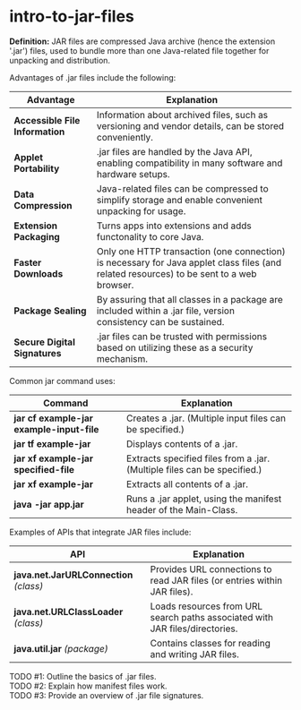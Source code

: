 # intro-to-jar-files
**Definition:** JAR files are compressed Java archive (hence the extension '.jar') files, used to bundle more than one Java-related file together for unpacking and distribution.  

Advantages of .jar files include the following:  

| Advantage | Explanation |  
| --- | --- |   
| **Accessible File Information** | Information about archived files, such as versioning and vendor details, can be stored conveniently. |  
| **Applet Portability** | .jar files are handled by the Java API, enabling compatibility in many software and hardware setups. |
| **Data Compression** | Java-related files can be compressed to simplify storage and enable convenient unpacking for usage. |  
| **Extension Packaging** | Turns apps into extensions and adds functonality to core Java. |
| **Faster Downloads** | Only one HTTP transaction (one connection) is necessary for Java applet class files (and related resources) to be sent to a web browser. |
| **Package Sealing** | By assuring that all classes in a package are included within a .jar file, version consistency can be sustained. |
| **Secure Digital Signatures** | .jar files can be trusted with permissions based on utilizing these as a security mechanism. | 

Common jar command uses:

| Command | Explanation |
| --- | --- |
| **jar cf example-jar example-input-file** | Creates a .jar. (Multiple input files can be specified.) |
| **jar tf example-jar** | Displays contents of a .jar. |
| **jar xf example-jar specified-file** | Extracts specified files from a .jar. (Multiple files can be specified.) |
| **jar xf example-jar** | Extracts all contents of a .jar. |
| **java -jar app.jar** | Runs a .jar applet, using the manifest header of the Main-Class. |

Examples of APIs that integrate JAR files include:  

| API | Explanation |
| --- | --- |
| **java.net.JarURLConnection** *(class)* | Provides URL connections to read JAR files (or entries within JAR files). |
| **java.net.URLClassLoader** *(class)* | Loads resources from URL search paths associated with JAR files/directories. |
| **java.util.jar** *(package)* | Contains classes for reading and writing JAR files. |

TODO #1: Outline the basics of .jar files.  
TODO #2: Explain how manifest files work.  
TODO #3: Provide an overview of .jar file signatures.  

